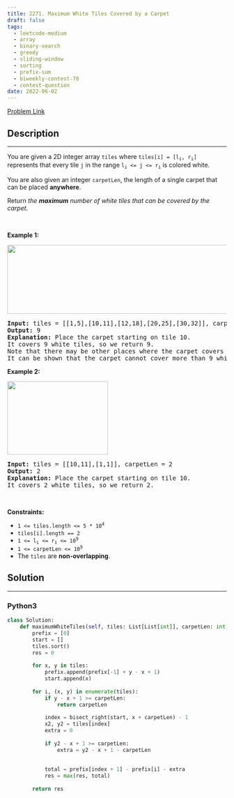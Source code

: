 ```yaml
---
title: 2271. Maximum White Tiles Covered by a Carpet
draft: false
tags: 
  - leetcode-medium
  - array
  - binary-search
  - greedy
  - sliding-window
  - sorting
  - prefix-sum
  - biweekly-contest-78
  - contest-question
date: 2022-06-02
---
```


[Problem Link](https://leetcode.com/problems/maximum-white-tiles-covered-by-a-carpet/)

## Description

---
<p>You are given a 2D integer array <code>tiles</code> where <code>tiles[i] = [l<sub>i</sub>, r<sub>i</sub>]</code> represents that every tile <code>j</code> in the range <code>l<sub>i</sub> &lt;= j &lt;= r<sub>i</sub></code> is colored white.</p>

<p>You are also given an integer <code>carpetLen</code>, the length of a single carpet that can be placed <strong>anywhere</strong>.</p>

<p>Return <em>the <strong>maximum</strong> number of white tiles that can be covered by the carpet</em>.</p>

<p>&nbsp;</p>
<p><strong class="example">Example 1:</strong></p>
<img alt="" src="https://assets.leetcode.com/uploads/2022/03/25/example1drawio3.png" style="width: 644px; height: 158px;" />
<pre>
<strong>Input:</strong> tiles = [[1,5],[10,11],[12,18],[20,25],[30,32]], carpetLen = 10
<strong>Output:</strong> 9
<strong>Explanation:</strong> Place the carpet starting on tile 10. 
It covers 9 white tiles, so we return 9.
Note that there may be other places where the carpet covers 9 white tiles.
It can be shown that the carpet cannot cover more than 9 white tiles.
</pre>

<p><strong class="example">Example 2:</strong></p>
<img alt="" src="https://assets.leetcode.com/uploads/2022/03/24/example2drawio.png" style="width: 231px; height: 168px;" />
<pre>
<strong>Input:</strong> tiles = [[10,11],[1,1]], carpetLen = 2
<strong>Output:</strong> 2
<strong>Explanation:</strong> Place the carpet starting on tile 10. 
It covers 2 white tiles, so we return 2.
</pre>

<p>&nbsp;</p>
<p><strong>Constraints:</strong></p>

<ul>
	<li><code>1 &lt;= tiles.length &lt;= 5 * 10<sup>4</sup></code></li>
	<li><code>tiles[i].length == 2</code></li>
	<li><code>1 &lt;= l<sub>i</sub> &lt;= r<sub>i</sub> &lt;= 10<sup>9</sup></code></li>
	<li><code>1 &lt;= carpetLen &lt;= 10<sup>9</sup></code></li>
	<li>The <code>tiles</code> are <strong>non-overlapping</strong>.</li>
</ul>


## Solution

---
### Python3
``` py title='maximum-white-tiles-covered-by-a-carpet'
class Solution:
    def maximumWhiteTiles(self, tiles: List[List[int]], carpetLen: int) -> int:
        prefix = [0]
        start = []
        tiles.sort()
        res = 0
        
        for x, y in tiles:
            prefix.append(prefix[-1] + y - x + 1)
            start.append(x)
        
        for i, (x, y) in enumerate(tiles):
            if y - x + 1 >= carpetLen:
                return carpetLen
            
            index = bisect_right(start, x + carpetLen) - 1
            x2, y2 = tiles[index]
            extra = 0
            
            if y2 - x + 1 >= carpetLen:
                extra = y2 - x + 1 - carpetLen
            
            
            total = prefix[index + 1] - prefix[i] - extra
            res = max(res, total)
        
        return res
        
        
        
```

